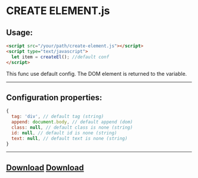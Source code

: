 CREATE ELEMENT.js
===================

Usage:
-------------------

  ```html
  <script src="/your/path/create-element.js"></script>
  <script type="text/javascript">
    let item = createEl(); //default conf
  </script>
  ```

This func use default config. The DOM element is returned to the variable.

-------------------
Configuration properties:
-------------------

  ```javascript
  {
    tag: 'div', // default tag (string)
    append: document.body, // default append (dom)
    class: null, // default class is none (string)
    id: null, // default id is none (string)
    text: null, // default text is none (string)
  }
  ```

-------------------
[Download](https://raw.githubusercontent.com/andrey-riwall/create-element.js/main/create-object.js)
<a href='https://raw.githubusercontent.com/andrey-riwall/create-element.js/main/create-object.js' download>Download</a>
-------------------